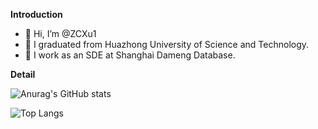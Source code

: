 **Introduction**

- 👋 Hi, I’m @ZCXu1
- 👀 I graduated from Huazhong University of Science and Technology.
- 🌱 I work as an SDE at Shanghai Dameng Database.

**Detail**

![Anurag's GitHub stats](https://github-readme-stats.vercel.app/api?username=ZCXu1)

![Top Langs](https://github-readme-stats.vercel.app/api/top-langs/?username=ZCXu1)

